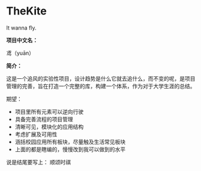 # TheKite
It wanna fly.

**项目中文名：**

鸢（yuān）

**简介：**

这是一个追风的实验性项目，设计趋势是什么它就去追什么，而不变的呢，是项目管理的完善，旨在打造一个完整的库，构建一个体系，作为对于大学生涯的总结。

期望：

* 项目里所有元素可以逆向行驶
* 具备完善流程的项目管理
* 清晰可见，模块化的应用结构
* 考虑扩展及可用性
* 涵括校园应用所有板块，尽量触及生活常见板块
* 上面的都是瞎编的，慢慢改到我可以做到的水平	



说是结尾要写上：
顺颂时祺